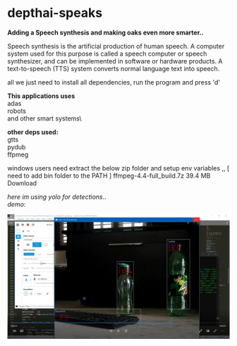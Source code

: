# depthai-speaks

**Adding a Speech synthesis and making oaks even more smarter..**

Speech synthesis is the artificial production of human speech. A computer system used for this purpose is called a speech computer or speech synthesizer, and can be implemented in software or hardware products. A text-to-speech (TTS) system converts normal language text into speech.

all we just need to install all dependencies, run the program and press 'd'

**This applications uses**\
adas\
robots\
and other smart systems\


**other deps used:**\
gtts\
pydub\
ffpmeg

windows users need extract the below zip folder and setup env variables  ,,
[ need to add bin folder to the PATH ]
ffmpeg-4.4-full_build.7z
39.4 MB Download



*here im using yolo for detections..*\
*demo:*

 [![Alt text](demo.png)](https://youtu.be/CgLjy3BVdZU) 
